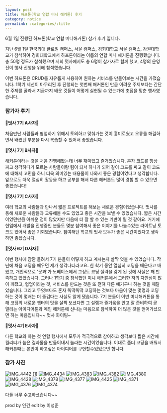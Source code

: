 ```yaml
---
layout: post
title: 하프톤(학교 연합 미니 해커톤) 후기
category: notice
permalink: :categories/:title
---
```


6월 1일 진행된 하프톤(학교 연합 미니해커톤) 참가 후기 입니다.

지난 6월 1일 한국외대 글로벌 캠퍼스, 서울 캠퍼스, 경희대학교 서울 캠퍼스, 강원대학교가 참석하여 경희대학교에서 
하프톤이라는 이름의 연합 미니 해커톤을 진행했습니다. 총 50명 정도가 참석했으며 저희 멋사에서도 총 6명이 참가자로 함께 했고, 
4명의 운영진이 행사 진행을 위해 참석했습니다.

이번 하프톤은 CRUD를 자유롭게 사용하여 원하는 서비스를 만들어보는 시간을 가졌습니다. 
1학기 세션이 마무리된 후 진행되는 첫번째 해커톤인 만큼 어려운 주제보다는 간단한 주제를 골라서 
지금까지 배운 것들이 어떻게 실현될 수 있는가에 초점을 맞춘 행사였습니다.

### 참가자 후기
🦁**멋사 7기 A사자**🦁

처음만난 사람들과 협업하기 위해서 토의하고 맞춰가는 것이 흥미로웠고 오류를 해결하면서 배웠던 부분을 다시 복습할 수 있어서 좋았습니다.

🦁**멋사 7기 B사자**🦁

해커톤이라는 것을 처음 진행해봤는데 너무 재미있고 즐거웠습니다. 혼자 코드를 항상 짜고 생각하다가 모르는 사람들이랑 팀이 되서 하나가 되어 같이 코드를 짜고 같이 코드에 대해서 고민을 하니 더욱 의미있는 내용물이 나와서 좋은 경험이었다고 생각합니다.
앞으로도 더욱 열심히 활동을 하고 공부를 해서 다른 해커톤도 많이 경험 할 수 있으면 좋겠습니다!

🦁**멋사 7기 C사자**🦁

여러 학교의 사람들과 만나서 짧은 프로젝트를 해보는 새로운 경험이었습니다. 멋사를 통해 새로운 사람들과 교류해볼 수도 있었고 좋은 시간을 보낼 수 있었습니다. 짧은 시간이었던만큼 아쉬운 점이 많았지만 다음에 더 잘 할 수 있는 기반이 될 것 같아요. 거기에 현업에서 개발을 진행중인 분들도 몇분 참여해서 좋은 이야기를 나눌수있는 라이트닝 토크도 있어서 좋은 기회였습니다. 참여해던 학교의 멋사 모두가 좋은 시간이었다고 생각하면 좋겠습니다.

🦁**멋사 6기 D사자**🦁

이번 행사에 잠깐 들려서 7기 분들이 어떻게 하고 계시는지 살짝 엿볼 수 있었습니다. 작년에 처음 코딩을 배우던 제가 생각나더라고요. 한 학기 동안 열심히 코딩을 배운다고 배웠고, 개인적으로 '문과'가 노베이스에서 그정도 코딩 실력을 갖게 된 것에 사실은 꽤 만족하고 있었습니다. 그러나 1학기 중 참석했던 미니 해커톤에서 그러한 저의 자만심이 많이 깨졌고, 협업이라는 것, 서비스를 만드는 것은 또 전혀 다른 얘기구나 하는 것을 깨달았습니다. 그리고 무엇보다도 혼자 뚝딱뚝딱 코딩하는 것보다 마음이 맞는 몇명과 코딩하는 것이 몇배는 더 즐겁다는 사실도 알게 됐습니다. 7기 분들이 이번 미니해커톤을 통해 코딩의 새로운 챕터의 맛을 살짝 보셨다면 그 설렘과 즐거움을 안고 잘 준비하여 곧 열리는 아이디어톤과 메인 해커톤에 신나는 마음으로 참석하여 더 많은 것을 얻어가셨으면 하는 마음입니다~~ 멋사 화이팅~

🦁**멋사 4기 E사자**🦁

다른 학교와 하는 첫 연합 행사에서 모두가 적극적으로 참여하고 생각보다 짧은 시간에 퀄리티가 높은 결과물을 만들어내서 놀라는 시간이었습니다. 이대로 좀더 코딩을 배워서 해커톤때는 본인이 하고싶은 아이디어를 구현할수있었으면 합니다.


### 참가 사진
![IMG_4442 (1)](https://user-images.githubusercontent.com/37537302/59845832-45b0ba00-9399-11e9-9afb-0f8720b4eee9.jpg)
![IMG_4434](https://user-images.githubusercontent.com/37537302/59845837-4b0e0480-9399-11e9-9e77-359907287704.jpg)
![IMG_4383](https://user-images.githubusercontent.com/37537302/59845877-5fea9800-9399-11e9-8841-c1e484ea3ab4.jpg)
![IMG_4382](https://user-images.githubusercontent.com/37537302/59845880-61b45b80-9399-11e9-9575-d0707e537c8c.jpg)
![IMG_4380](https://user-images.githubusercontent.com/37537302/59845885-6416b580-9399-11e9-9f51-8c366a041738.jpg)
![IMG_4428](https://user-images.githubusercontent.com/37537302/59845979-ab9d4180-9399-11e9-8968-fb172a050e7a.JPG)
![IMG_4378](https://user-images.githubusercontent.com/37537302/59845984-ae983200-9399-11e9-8b2f-661a89ea4b10.jpg)
![IMG_4377](https://user-images.githubusercontent.com/37537302/59845986-b061f580-9399-11e9-8200-a1e4c8fa2dff.jpg)
![IMG_4425](https://user-images.githubusercontent.com/37537302/59845991-b2c44f80-9399-11e9-8f26-77852fcd85af.jpg)
![IMG_4371](https://user-images.githubusercontent.com/37537302/59845998-b5bf4000-9399-11e9-978e-bc924e7cae10.jpg)
![IMG_4376](https://user-images.githubusercontent.com/37537302/59845999-b7890380-9399-11e9-8dfb-3666d9902efc.jpg)
![IMG_4374](https://user-images.githubusercontent.com/37537302/59846004-b952c700-9399-11e9-8c83-7651d777f462.jpg)

다들 너무 수고하셨습니다~~

prod by 인건 edit by 이성준
